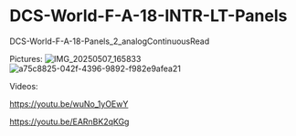 # DCS-World-F-A-18-INTR-LT-Panels
DCS-World-F-A-18-Panels_2_analogContinuousRead

Pictures:
![IMG_20250507_165833](https://github.com/user-attachments/assets/362a1e1a-09e4-4634-9ab8-6a875427530d)
![a75c8825-042f-4396-9892-f982e9afea21](https://github.com/user-attachments/assets/cdf9aedb-060e-45a8-bab5-93b16a33d277)

Videos:

https://youtu.be/wuNo_1yOEwY

https://youtu.be/EARnBK2qKGg


